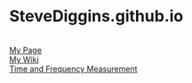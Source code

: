 <!DOCTYPE html>
<html>
<head>

</head>
<body>

<h1>SteveDiggins.github.io</h1>


<br>
<a href="https://stevediggins.github.io/">My Page</a>
<br>
<a href="https://github.com/SteveDiggins/SteveDiggins.github.io/wiki/WIKI-Page">My Wiki</a>
<br>
<a href="1168.pdf">Time and Frequency Measurement</a>



</body>
</html>
